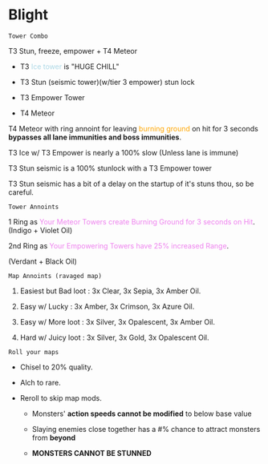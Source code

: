 # Blight

```
Tower Combo
```

T3 Stun, freeze, empower + T4 Meteor

- T3 <span style="color:lightblue">Ice tower</span> is "HUGE CHILL"

- T3 Stun (seismic tower)(w/tier 3 empower) stun lock

- T3 Empower Tower

- T4 Meteor



T4 Meteor with ring annoint for leaving <span style= "color:orange">burning ground</span> on hit for 3 seconds **bypasses all lane immunities and boss immunities**. 



T3 Ice w/ T3 Empower is nearly a 100% slow (Unless lane is immune)



T3 Stun seismic is a 100% stunlock with a T3 Empower tower

T3 Stun seismic has a bit of a delay on the startup of it's stuns thou, so be careful.



```
Tower Annoints
```

1 Ring as <span style="color:violet">Your Meteor Towers create Burning Ground for 3 seconds on Hit</span>. (Indigo + Violet Oil)



2nd Ring as <span style="color:violet">Your Empowering Towers have 25% increased Range</span>.

(Verdant + Black Oil)



```
Map Annoints (ravaged map)
```

1. Easiest but Bad loot : 3x Clear, 3x Sepia, 3x Amber Oil.

2. Easy w/ Lucky : 3x Amber, 3x Crimson, 3x Azure Oil.

3. Easy w/ More loot : 3x Silver, 3x Opalescent, 3x Amber Oil.

4. Hard w/ Juicy loot : 3x Silver, 3x Gold, 3x Opalescent Oil.



```
Roll your maps
```

- Chisel to 20% quality.

- Alch to rare.

- Reroll to skip map mods.
  
     - Monsters' **action speeds cannot be modified** to below base value
  
     - Slaying enemies close together has a #% chance to attract monsters from **beyond**
  
     - **MONSTERS CANNOT BE STUNNED**


